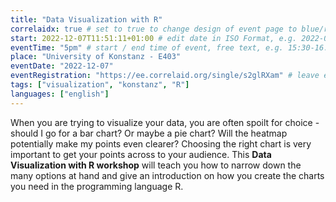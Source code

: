 ```yaml
---
title: "Data Visualization with R"
correlaidx: true # set to true to change design of event page to blue/red
start: 2022-12-07T11:51:11+01:00 # edit date in ISO Format, e.g. 2022-09-06, leave time part alone -> specify start time in eventTime 
eventTime: "5pm" # start / end time of event, free text, e.g. 15:30-16:00
place: "University of Konstanz - E403"
eventDate: "2022-12-07"
eventRegistration: "https://ee.correlaid.org/single/s2glRXam" # leave empty if not needed
tags: ["visualization", "konstanz", "R"] 
languages: ["english"]
---
```


When you are trying to visualize your data, you are often spoilt for choice - should I go for a bar chart? Or maybe a pie chart? Will the heatmap potentially make my points even clearer?
Choosing the right chart is very important to get your points across to your audience.
This **Data Visualization with R workshop** will teach you how to narrow down the many options at hand and give an introduction on how you create the charts you need in the programming language R.




